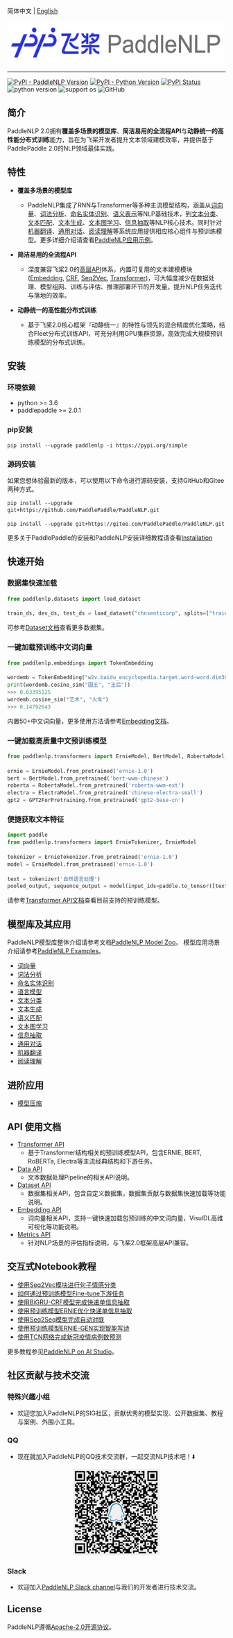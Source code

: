 简体中文 | [English](./README_en.md)

<p align="center">
  <img src="./docs/imgs/paddlenlp.png" width="520" height ="100" />
</p>

------------------------------------------------------------------------------------------

[![PyPI - PaddleNLP Version](https://img.shields.io/pypi/v/paddlenlp.svg?label=pip&logo=PyPI&logoColor=white)](https://pypi.org/project/paddlenlp/)
[![PyPI - Python Version](https://img.shields.io/pypi/pyversions/paddlenlp)](https://pypi.org/project/paddlenlp/)
[![PyPI Status](https://pepy.tech/badge/paddlenlp/month)](https://pepy.tech/project/paddlenlp)
![python version](https://img.shields.io/badge/python-3.6+-orange.svg)
![support os](https://img.shields.io/badge/os-linux%2C%20win%2C%20mac-yellow.svg)
![GitHub](https://img.shields.io/github/license/paddlepaddle/paddlenlp)

## 简介

PaddleNLP 2.0拥有**覆盖多场景的模型库**、**简洁易用的全流程API**与**动静统一的高性能分布式训练**能力，旨在为飞桨开发者提升文本领域建模效率，并提供基于PaddlePaddle 2.0的NLP领域最佳实践。

## 特性

- **覆盖多场景的模型库**
  - PaddleNLP集成了RNN与Transformer等多种主流模型结构，涵盖从[词向量](./examples/word_embedding/)、[词法分析](./examples/lexical_analysis/)、[命名实体识别](./examples/information_extraction/msra_ner/)、[语义表示](./examples/language_model/)等NLP基础技术，到[文本分类](./examples/text_classification/)、[文本匹配](./examples/text_matching/)、[文本生成](./examples/text_generation/)、[文本图学习](./examples/text_graph/erniesage/)、[信息抽取](./examples/information_extraction)等NLP核心技术。同时针对[机器翻译](./examples/machine_translation/)、[通用对话](./examples/dialogue/)、[阅读理解](./examples/machine_reading_comprehension/)等系统应用提供相应核心组件与预训练模型。更多详细介绍请查看[PaddleNLP应用示例](./examples/)。


- **简洁易用的全流程API**
  - 深度兼容飞桨2.0的[高层API](https://www.paddlepaddle.org.cn/documentation/docs/zh/tutorial/quick_start/high_level_api/high_level_api.html)体系，内置可复用的文本建模模块([Embedding](./docs/embeddings.md), [CRF](./paddlenlp/layers/crf.py), [Seq2Vec](./paddlenlp/seq2vec/encoder.py), [Transformer](./docs/transformers.md))，可大幅度减少在数据处理、模型组网、训练与评估、推理部署环节的开发量，提升NLP任务迭代与落地的效率。

- **动静统一的高性能分布式训练**
  - 基于飞桨2.0核心框架『动静统一』的特性与领先的混合精度优化策略，结合Fleet分布式训练API，可充分利用GPU集群资源，高效完成大规模预训练模型的分布式训练。


## 安装

### 环境依赖

- python >= 3.6
- paddlepaddle >= 2.0.1

### pip安装

```
pip install --upgrade paddlenlp -i https://pypi.org/simple
```

### 源码安装

如果您想体验最新的版本，可以使用以下命令进行源码安装，支持GitHub和Gitee两种方式。
```
pip install --upgrade git+https://github.com/PaddlePaddle/PaddleNLP.git

pip install --upgrade git+https://gitee.com/PaddlePaddle/PaddleNLP.git
```


更多关于PaddlePaddle的安装和PaddleNLP安装详细教程请查看[Installation](./docs/get_started/installation.rst)

## 快速开始

### 数据集快速加载

```python
from paddlenlp.datasets import load_dataset

train_ds, dev_ds, test_ds = load_dataset("chnsenticorp", splits=["train", "dev", "test"])
```

可参考[Dataset文档](./docs/datasets.md)查看更多数据集。

### 一键加载预训练中文词向量

```python
from paddlenlp.embeddings import TokenEmbedding

wordemb = TokenEmbedding("w2v.baidu_encyclopedia.target.word-word.dim300")
print(wordemb.cosine_sim("国王", "王后"))
>>> 0.63395125
wordemb.cosine_sim("艺术", "火车")
>>> 0.14792643
```

内置50+中文词向量，更多使用方法请参考[Embedding文档](./examples/word_embedding/README.md)。


### 一键加载高质量中文预训练模型

```python
from paddlenlp.transformers import ErnieModel, BertModel, RobertaModel, ElectraModel, GPT2ForPretraining

ernie = ErnieModel.from_pretrained('ernie-1.0')
bert = BertModel.from_pretrained('bert-wwm-chinese')
roberta = RobertaModel.from_pretrained('roberta-wwm-ext')
electra = ElectraModel.from_pretrained('chinese-electra-small')
gpt2 = GPT2ForPretraining.from_pretrained('gpt2-base-cn')
```

### 便捷获取文本特征

```python
import paddle
from paddlenlp.transformers import ErnieTokenizer, ErnieModel

tokenizer = ErnieTokenizer.from_pretrained('ernie-1.0')
model = ErnieModel.from_pretrained('ernie-1.0')

text = tokenizer('自然语言处理')
pooled_output, sequence_output = model(input_ids=paddle.to_tensor([text['input_ids']]))
```

请参考[Transformer API文档](./docs/transformers.md)查看目前支持的预训练模型。

## 模型库及其应用

PaddleNLP模型库整体介绍请参考文档[PaddleNLP Model Zoo](./docs/model_zoo.md)。
模型应用场景介绍请参考[PaddleNLP Examples](./examples/)。

- [词向量](./examples/word_embedding/)
- [词法分析](./examples/lexical_analysis/)
- [命名实体识别](./examples/information_extraction/msra_ner/)
- [语言模型](./examples/language_model/)
- [文本分类](./examples/text_classification/)
- [文本生成](./examples/text_generation/)
- [语义匹配](./examples/text_matching/)
- [文本图学习](./examples/text_graph/erniesage/)
- [信息抽取](./examples/information_extraction/)
- [通用对话](./examples/dialogue/)
- [机器翻译](./examples/machine_translation/)
- [阅读理解](./examples/machine_reading_comprehension/)

## 进阶应用

- [模型压缩](./examples/model_compression/)

## API 使用文档

- [Transformer API](./docs/transformers.md)
  * 基于Transformer结构相关的预训练模型API，包含ERNIE, BERT, RoBERTa, Electra等主流经典结构和下游任务。
- [Data API](./docs/data.md)
  * 文本数据处理Pipeline的相关API说明。
- [Dataset API](./docs/datasets.md)
  * 数据集相关API，包含自定义数据集，数据集贡献与数据集快速加载等功能说明。
- [Embedding API](./docs/embeddings.md)
  * 词向量相关API，支持一键快速加载包预训练的中文词向量，VisulDL高维可视化等功能说明。
- [Metrics API](./docs/metrics.md)
  * 针对NLP场景的评估指标说明，与飞桨2.0框架高层API兼容。


## 交互式Notebook教程

- [使用Seq2Vec模块进行句子情感分类](https://aistudio.baidu.com/aistudio/projectdetail/1283423)
- [如何通过预训练模型Fine-tune下游任务](https://aistudio.baidu.com/aistudio/projectdetail/1294333)
- [使用BiGRU-CRF模型完成快递单信息抽取](https://aistudio.baidu.com/aistudio/projectdetail/1317771)
- [使用预训练模型ERNIE优化快递单信息抽取](https://aistudio.baidu.com/aistudio/projectdetail/1329361)
- [使用Seq2Seq模型完成自动对联](https://aistudio.baidu.com/aistudio/projectdetail/1321118)
- [使用预训练模型ERNIE-GEN实现智能写诗](https://aistudio.baidu.com/aistudio/projectdetail/1339888)
- [使用TCN网络完成新冠疫情病例数预测](https://aistudio.baidu.com/aistudio/projectdetail/1290873)

更多教程参见[PaddleNLP on AI Studio](https://aistudio.baidu.com/aistudio/personalcenter/thirdview/574995)。


## 社区贡献与技术交流

### 特殊兴趣小组
- 欢迎您加入PaddleNLP的SIG社区，贡献优秀的模型实现、公开数据集、教程与案例、外围小工具。

### QQ
- 现在就加入PaddleNLP的QQ技术交流群，一起交流NLP技术吧！⬇️

<div align="center">
  <img src="./docs/imgs/qq.png" width="200" height="200" />
</div>  

### Slack
- 欢迎加入[PaddleNLP Slack channel](https://paddlenlp.slack.com/)与我们的开发者进行技术交流。

## License

PaddleNLP遵循[Apache-2.0开源协议](./LICENSE)。
